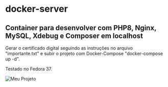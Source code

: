 # docker-server

## Container para desenvolver com PHP8, Nginx, MySQL, Xdebug e Composer em localhost

Gerar o certificado digital seguindo as instruções no arquivo "importante.txt" e subir o projeto com Docker-Compose "docker-compose up -d".

Testado no Fedora 37.

![Meu Projeto](https://user-images.githubusercontent.com/71572522/210380572-3dc706d9-f1ce-497b-a31b-33779eb892db.png)
